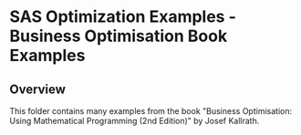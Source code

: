 # SAS Optimization Examples - Business Optimisation Book Examples

## Overview

This folder contains many examples from the book "Business Optimisation: Using Mathematical Programming (2nd Edition)" by Josef Kallrath.
